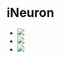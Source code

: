 

# iNeuron
- ![](https://img.shields.io/badge/Code-Python-informational?style=flat&logo=<LOGO_NAME>&logoColor=white&color=2bbc8a)
- ![](https://img.shields.io/badge/Assignment-iNeuron-informational?style=flat&logo=<LOGO_NAME>&logoColor=silver&color=811888)
- ![](https://img.shields.io/badge/Tool-Visual_Studio-informational?style=flat&logo=data:image/svg%410bxml;base64,<BASE64_DATA>)
